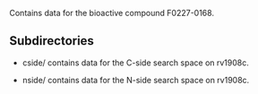 Contains data for the bioactive compound F0227-0168.

## Subdirectories

- cside/ contains data for the C-side search space on rv1908c.

- nside/ contains data for the N-side search space on rv1908c.

